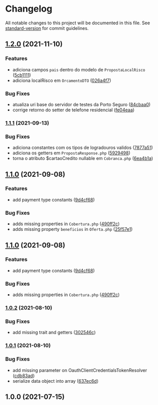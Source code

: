 # Changelog

All notable changes to this project will be documented in this file. See [standard-version](https://github.com/conventional-changelog/standard-version) for commit guidelines.

## [1.2.0](https://github.com/jetimob/portoseguro-sdk-php-laravel/compare/v1.1.1...v1.2.0) (2021-11-10)


### Features

* adiciona campos `pais` dentro do modelo de `PropostaLocalRisco` ([5cb1111](https://github.com/jetimob/portoseguro-sdk-php-laravel/commit/5cb111172bb6ea3bb4d1cdfe7fcfaf6a60035fb5))
* adiciona localRisco em `OrcamentoDTO` ([026a4f7](https://github.com/jetimob/portoseguro-sdk-php-laravel/commit/026a4f7f05f889772a1fd8fed1f0ff640573a564))


### Bug Fixes

* atualiza  uri base do servidor de testes da Porto Seguro ([84cbaa0](https://github.com/jetimob/portoseguro-sdk-php-laravel/commit/84cbaa03c1ff92e5a72ef91a8870af27d51b6ecc))
* corrige retorno do setter de telefone residencial ([fe04eaa](https://github.com/jetimob/portoseguro-sdk-php-laravel/commit/fe04eaa307f67e011cfead71d70dad6f9a1dc635))

### [1.1.1](https://github.com/jetimob/portoseguro-sdk-php-laravel/compare/v1.1.0...v1.1.1) (2021-09-13)


### Bug Fixes

* adiciona constantes com os tipos de logradouros validos ([7877a51](https://github.com/jetimob/portoseguro-sdk-php-laravel/commit/7877a515d904892385de7471651c5ceb2993779b))
* adiciona os getters em `PropostaResponse.php` ([5929498](https://github.com/jetimob/portoseguro-sdk-php-laravel/commit/5929498808b4754e2d92d1ba67767320dd98c639))
* torna o atributo $cartaoCredito nullable em `Cobranca.php` ([6ea4b1a](https://github.com/jetimob/portoseguro-sdk-php-laravel/commit/6ea4b1a37a03c297a2aed5ddc9f80ec810a5b6f1))

## [1.1.0](https://github.com/jetimob/portoseguro-sdk-php-laravel/compare/v1.0.2...v1.1.0) (2021-09-08)


### Features

* add payment type constants ([9d4cf68](https://github.com/jetimob/portoseguro-sdk-php-laravel/commit/9d4cf685c2e59dadf309e1cf6118ee1100b0aa9f))


### Bug Fixes

* adds missing properties in `Cobertura.php` ([490ff2c](https://github.com/jetimob/portoseguro-sdk-php-laravel/commit/490ff2c6cdf948fb9cfe651cd46730c0a70da04a))
* adds missing property `beneficios` in `Oferta.php` ([25f57e1](https://github.com/jetimob/portoseguro-sdk-php-laravel/commit/25f57e1092d863608f89edcf3ffc40310b925ba9))

## [1.1.0](https://github.com/jetimob/portoseguro-sdk-php-laravel/compare/v1.0.2...v1.1.0) (2021-09-08)


### Features

* add payment type constants ([9d4cf68](https://github.com/jetimob/portoseguro-sdk-php-laravel/commit/9d4cf685c2e59dadf309e1cf6118ee1100b0aa9f))


### Bug Fixes

* adds missing properties in `Cobertura.php` ([490ff2c](https://github.com/jetimob/portoseguro-sdk-php-laravel/commit/490ff2c6cdf948fb9cfe651cd46730c0a70da04a))

### [1.0.2](https://github.com/jetimob/portoseguro-sdk-php-laravel/compare/v1.0.1...v1.0.2) (2021-08-10)


### Bug Fixes

* add missing trait and getters ([302546c](https://github.com/jetimob/portoseguro-sdk-php-laravel/commit/302546c617e6643ddf1dc6c89c5216e43ad744c9))

### [1.0.1](https://github.com/jetimob/portoseguro-sdk-php-laravel/compare/v1.0.0...v1.0.1) (2021-08-10)


### Bug Fixes

* add missing parameter on OauthClientCredentialsTokenResolver ([cdb83ad](https://github.com/jetimob/portoseguro-sdk-php-laravel/commit/cdb83ad0eab22dd6e51a58ea6a00337e5869d03f))
* serialize data object into array ([637ec6d](https://github.com/jetimob/portoseguro-sdk-php-laravel/commit/637ec6df1b234aeec39fff8c17f3a4f240aac508))

## 1.0.0 (2021-07-15)
